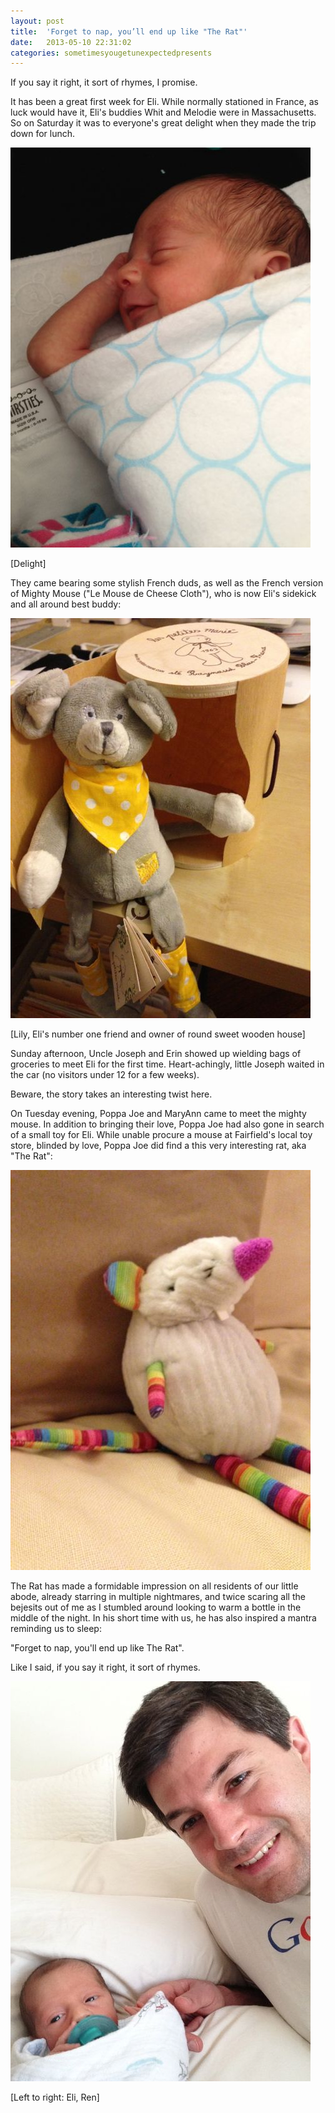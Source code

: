 ```yaml
---
layout: post
title:  'Forget to nap, you’ll end up like "The Rat"'
date:   2013-05-10 22:31:02
categories: sometimesyougetunexpectedpresents
---
```


If you say it right, it sort of rhymes, I promise.

It has been a great first week for Eli.  While normally stationed in France, as luck would have it, Eli's buddies Whit and Melodie were in Massachusetts.  So on Saturday it was to everyone's great delight when they made the trip down for lunch.  

![Delight](/images/delight.jpg "Delight")

\[Delight\]

They came bearing some stylish French duds, as well as the French version of Mighty Mouse ("Le Mouse de Cheese Cloth"), who is now Eli's sidekick and all around best buddy:

![Lily, Eli's number 1 friend](/images/lily.jpg "Lily, Eli's number 1 friend")

\[Lily, Eli's number one friend and owner of round sweet wooden house\]

Sunday afternoon, Uncle Joseph and Erin showed up wielding bags of groceries to meet Eli for the first time.  Heart-achingly, little Joseph waited in the car (no visitors under 12 for a few weeks).

Beware, the story takes an interesting twist here.

On Tuesday evening, Poppa Joe and MaryAnn came to meet the mighty mouse.  In addition to bringing their love, Poppa Joe had also gone in search of a small toy for Eli.  While unable procure a mouse at Fairfield's local toy store, blinded by love, Poppa Joe did find a this very interesting rat, aka "The Rat":

![The Rat](/images/the_rat.jpg "The Rat")

The Rat has made a formidable impression on all residents of our little abode, already starring in multiple nightmares, and twice scaring all the bejesits out of me as I stumbled around looking to warm a bottle in the middle of the night.  In his short time with us, he has also inspired a mantra reminding us to sleep:

"Forget to nap, you'll end up like The Rat".  

Like I said, if you say it right, it sort of rhymes.

![Alt text](/images/eli_ren_bed.jpg "Optional title")

\[Left to right: Eli, Ren\]

